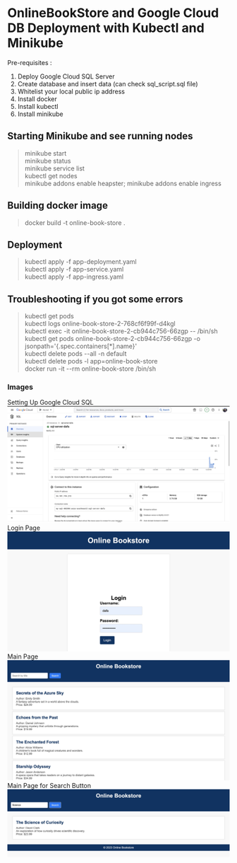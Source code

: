 # OnlineBookStore and Google Cloud DB Deployment with Kubectl and Minikube
Pre-requisites : 
1. Deploy Google Cloud SQL Server
2. Create database and insert data (can check sql_script.sql file)
3. Whitelist your local public ip address
4. Install docker
5. Install kubectl
6. Install minikube

## Starting Minikube and see running nodes
> minikube start <br>
> minikube status <br>
> minikube service list <br>
> kubectl get nodes <br>
> minikube addons enable heapster; minikube addons enable ingress <br>

## Building docker image
> docker build -t online-book-store . <br>

## Deployment
> kubectl apply -f app-deployment.yaml <br>
> kubectl apply -f app-service.yaml <br>
> kubectl apply -f app-ingress.yaml <br>

## Troubleshooting if you got some errors
> kubectl get pods <br>
> kubectl logs online-book-store-2-768cf6f99f-d4kgl <br>
> kubectl exec -it online-book-store-2-cb944c756-66zgp -- /bin/sh <br>
> kubectl get pods online-book-store-2-cb944c756-66zgp -o jsonpath='{.spec.containers[*].name}' <br>
> kubectl delete pods --all -n default <br>
> kubectl delete pods -l app=online-book-store <br>
> docker run -it --rm online-book-store /bin/sh 

### Images
Setting Up Google Cloud SQL 
<img src="image/google_cloud_db.jpg"> 
 <br> Login Page 
<img src="image/login_page.jpg"> 
 <br> Main Page
<img src="image/main_page.jpg">
 <br> Main Page for Search Button 
<img src="image/main_page2.jpg"> 
